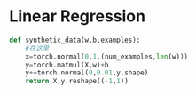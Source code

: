 # Linear Regression

```python
def synthetic_data(w,b,examples):
    #在这里
    x=torch.normal(0,1,(num_examples,len(w)))
    y=torch.matmul(X,w)+b
    y+=torch.normal(0,0.01,y.shape)
    return X,y.reshape((-1,1))
```
